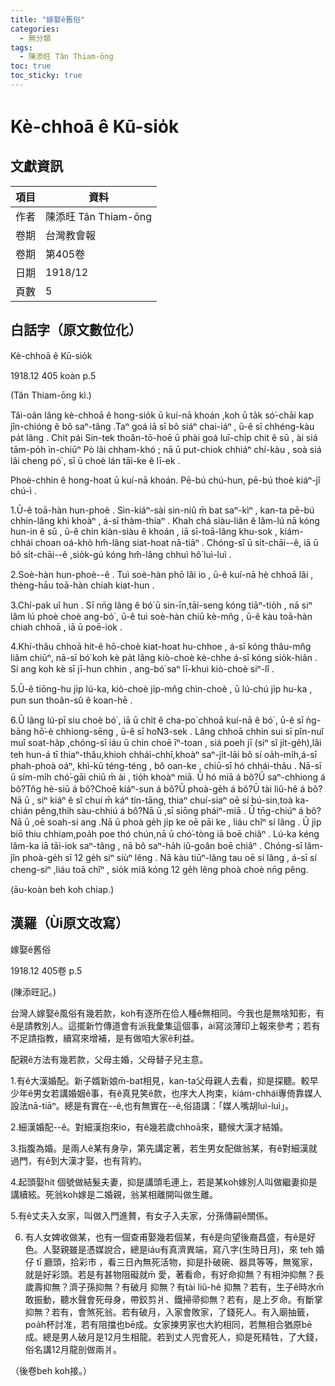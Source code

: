 ```yaml
---
title: "嫁娶ê舊俗"
categories:
  - 無分類
tags:
  - 陳添旺 Tân Thiam-ōng
toc: true
toc_sticky: true
---
```


# Kè-chhoā ê Kū-sio̍k

## 文獻資訊

| 項目 | 資料 |
|---|---|
| 作者 | 陳添旺 Tân Thiam-ōng |
| 卷期 | 台灣教會報 |
| 卷期 | 第405卷 |
| 日期 | 1918/12 |
| 頁數 | 5 |

## 白話字（原文數位化）

Kè-chhoā ê Kū-sio̍k

1918.12 405 koàn p.5

(Tân Thiam-ōng kì.)

Tâi-oân lâng kè-chhoā ê hong-sio̍k ū kuí-nā khoán ,koh ū ta̍k só͘-chāi kap jîn-chióng ê bô saⁿ-tâng .Taⁿ goá iā sī bô siáⁿ chai-iáⁿ , ū-ê sī chhéng-kàu pa̍t lâng . Chit pái Sin-tek thoân-tō-hoē ū phài goá luī-chi̍p chit ê sū , ài siá tām-po̍h ìn-chiūⁿ Pò lâi chham-khó ; nā ū put-chiok chhiáⁿ chí-kàu , soà siá lâi cheng pó͘ , sī ū choè lán tāi-ke ê lī-ek .

Phoè-chhin ê hong-hoat ū kuí-nā khoán. Pē-bú chú-hun, pē-bú thoè kiáⁿ-jî chú-ì .

1.Ū-ê toā-hàn hun-phoè . Sin-kiáⁿ-sài sin-niû m̄ bat saⁿ-kìⁿ , kan-ta pē-bú chhin-lâng khì khoàⁿ , á-sī thàm-thiaⁿ . Khah chá siàu-liân ê lâm-lú nā kóng hun-in ê sū , ū-ê chin kiàn-siàu ê khoán , iā sī-toā-lâng khu-sok , kiám-chhái choan oá-khò hm̂-lâng siat-hoat nā-tiāⁿ . Chóng-sī ū si̍t-chāi--ê, iā ū bô si̍t-chāi--ê ,sio̍k-gú kóng hm̂-lâng chhuì hô͘ luì-luì .

2.Soè-hàn hun-phoè--ê . Tuì soè-hàn phō lâi io , ū-ê kuí-nā hè chhoā lâi , thèng-hāu toā-hàn chiah kiat-hun .

3.Chí-pak uî hun . Sī nn̄g lâng ê bó͘ ū sin-īn,tāi-seng kóng tiāⁿ-tio̍h , nā siⁿ lâm lú phoè choè ang-bó͘ , ū-ê tuì soè-hàn chiū kè-mn̂g , ū-ê kàu toā-hàn chiah chhoā , iā ū poē-iok .

4.Khí-thâu chhoā hit-ê hō-choè kiat-hoat hu-chhoe , á-sī kóng thâu-mn̂g liâm chiūⁿ, nā-sī bó͘ koh kè pa̍t lâng kiò-choè kè-chhe á-sī kóng sio̍k-hiân . Sí ang koh kè sī jī-hun chhin , ang-bó͘ saⁿ lī-khui kiò-choè siⁿ-lî .

5.Ū-ê tiōng-hu ji̍p lú-ka, kiò-choè ji̍p-mn̂g chìn-choè , ū lú-chú ji̍p hu-ka , pun sun thoân-sû ê koan-hē .

6.Ū lâng lú-pī siu choè bó͘ , iā ū chi̍t ê cha-po͘ chhoā kuí-nā ê bó͘ , ū-ê sī ǹg-bāng hō͘-è chhiong-sēng , ū-ê sī ho͘N3-sek . Lâng chhoā chhin sui sī pîn-nuî muî soat-ha̍p ,chóng-sī iáu ū chin choē īⁿ-toan , siá poeh jī (siⁿ sî ji̍t-ge̍h),lâi teh hun-á tī thiaⁿ-thâu,khioh chhái-chhī,khoàⁿ saⁿ-ji̍t-lāi bô sí oa̍h-mi̍h,á-sī phah-phoà oáⁿ, khì-kū téng-téng , bô oan-ke , chiū-sī hó chhái-thâu . Nā-sī ū sím-mi̍h chó͘-gāi chiū m̄ ài , tio̍h khoàⁿ miā. Ū hó miā á bô?Ū saⁿ-chhiong á bô?Tn̂g hè-siū á bô?Choē kiáⁿ-sun á bô?Ū phoà-ge̍h á bô?Ū tài liû-hê á bô?Nā ū , siⁿ kiáⁿ ê sî chuí m̄ káⁿ tín-tāng, thiaⁿ chuí-siaⁿ oē sí bú-sin,toà ka-chián pêng,thih sàu-chhiú á bô?Nā ū ,sī siōng pháiⁿ-miā . Ū tn̄g-chiúⁿ á bô?Nā ū ,oē soah-sí ang .Nā ū phoà ge̍h ji̍p ke oē pāi ke , liáu chîⁿ sí lâng . Ū ji̍p biō thiu chhiam,poa̍h poe thó chún,nā ū chó͘-tòng iā boē chiâⁿ . Lú-ka kéng lâm-ka iā tāi-iok saⁿ-tâng , nā bô saⁿ-ha̍h iû-goân boē chiâⁿ . Chóng-sī lâm-jîn phoà-ge̍h sī 12 ge̍h siⁿ siùⁿ lêng . Nā kàu tiūⁿ-lâng tau oē sí lâng , á-sī sí cheng-siⁿ ,liáu toā chîⁿ , sio̍k miâ kóng 12 ge̍h lêng phoà choè nn̄g pêng.

(āu-koàn beh koh chiap.)

## 漢羅（Ùi原文改寫）

嫁娶ê舊俗

1918.12 405卷 p.5

(陳添旺記。)

台灣人嫁娶ê風俗有幾若款，koh有逐所在佮人種ê無相同。今我也是無啥知影，有ê是請教別人。這擺新竹傳道會有派我彙集這個事，ài寫淡薄印上報來參考；若有不足請指教，續寫來增補，是有做咱大家ê利益。

配親ê方法有幾若款，父母主婚，父母替子兒主意。

1.有ê大漢婚配。新子婿新娘m̄-bat相見，kan-ta父母親人去看，抑是探聽。較早少年ê男女若講婚姻ê事，有ê真見笑ê款，也序大人拘束，kiám-chhái專倚靠媒人設法nā-tiāⁿ。總是有實在--ê,也有無實在--ê,俗語講：「媒人嘴胡luì-luì」。

2.細漢婚配--ê。對細漢抱來io，有ê幾若歲chhoā來，聽候大漢才結婚。

3.指腹為婚。是兩人ê某有身孕，第先講定著，若生男女配做翁某，有ê對細漢就過門，有ê到大漢才娶，也有背約。

4.起頭娶hit 個號做結髮夫妻，抑是講頭毛連上，若是某koh嫁別人叫做繼妻抑是講續絃。死翁koh嫁是二婚親，翁某相離開叫做生離。

5.有ê丈夫入女家，叫做入門進贅，有女子入夫家，分孫傳嗣ê關係。

6. 有人女婢收做某，也有一個查甫娶幾若個某，有ê是向望後裔昌盛，有ê是好色。人娶親雖是憑媒說合，總是iáu有真濟異端，寫八字(生時日月)，來 teh 婚仔 tī 廳頭，拾彩市 ，看三日內無死活物，抑是扑破碗、器具等等，無冤家，就是好彩頭。若是有甚物阻礙就m̄ 愛，著看命，有好命抑無？有相沖抑無？長歲壽抑無？濟子孫抑無？有破月 抑無？有tài liû-hê 抑無？若有，生子ê時水m̄敢振動，聽水聲會死母身，帶鉸剪爿、鐵掃帚抑無？若有，是上歹命。有斷掌抑無？若有，會煞死翁。若有破月，入家會敗家，了錢死人。有入廟抽籤，poa̍h杯討准，若有阻擋也bē成。女家揀男家也大約相同，若無相合猶原bē成。總是男人破月是12月生相龍。若到丈人兜會死人，抑是死精牲，了大錢，俗名講12月龍剖做兩爿。

（後卷beh koh接。）
